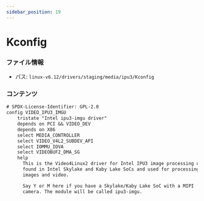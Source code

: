 ```yaml
---
sidebar_position: 19
---
```

# Kconfig

### ファイル情報

- パス: `linux-v6.12/drivers/staging/media/ipu3/Kconfig`

### コンテンツ

```txt
# SPDX-License-Identifier: GPL-2.0
config VIDEO_IPU3_IMGU
	tristate "Intel ipu3-imgu driver"
	depends on PCI && VIDEO_DEV
	depends on X86
	select MEDIA_CONTROLLER
	select VIDEO_V4L2_SUBDEV_API
	select IOMMU_IOVA
	select VIDEOBUF2_DMA_SG
	help
	  This is the Video4Linux2 driver for Intel IPU3 image processing unit,
	  found in Intel Skylake and Kaby Lake SoCs and used for processing
	  images and video.

	  Say Y or M here if you have a Skylake/Kaby Lake SoC with a MIPI
	  camera. The module will be called ipu3-imgu.

```
